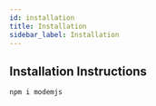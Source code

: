 ```yaml
---
id: installation
title: Installation
sidebar_label: Installation
---
```


## Installation Instructions

```
npm i modemjs
```